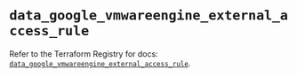 # `data_google_vmwareengine_external_access_rule`

Refer to the Terraform Registry for docs: [`data_google_vmwareengine_external_access_rule`](https://registry.terraform.io/providers/hashicorp/google-beta/6.4.0/docs/data-sources/google_vmwareengine_external_access_rule).
